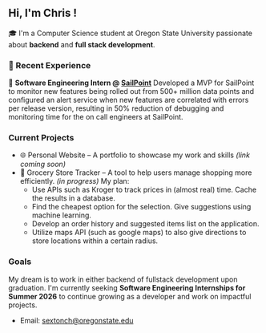 ## Hi, I'm Chris !

🎓 I'm a Computer Science student at Oregon State University passionate about **backend** and **full stack development**.

### 💼 Recent Experience

🔧 **Software Engineering Intern @ [SailPoint](https://www.sailpoint.com/)**
Developed a MVP for SailPoint to monitor new features being rolled out from 500+ million data points and configured an alert service when new features are correlated with errors per release version, resulting in 50% reduction of debugging and monitoring time for the on call engineers at SailPoint. 

### Current Projects

- 🌐 Personal Website – A portfolio to showcase my work and skills *(link coming soon)*
- 🛒 Grocery Store Tracker – A tool to help users manage shopping more efficiently. *(in progress)*
  My plan:
  - Use APIs such as Kroger to track prices in (almost real) time. Cache the results in a database.
  - Find the cheapest option for the selection. Give suggestions using machine learning.
  - Develop an order history and suggested items list on the application.
  - Utilize maps API (such as google maps) to also give directions to store locations within a certain radius. 

### Goals

My dream is to work in either backend of fullstack development upon graduation. 
I'm currently seeking **Software Engineering Internships for Summer 2026** to continue growing as a developer and work on impactful projects.

- Email: sextonch@oregonstate.edu


<!--
**chrisbuild124/chrisbuild124** is a ✨ _special_ ✨ repository because its `README.md` (this file) appears on your GitHub profile.

Here are some ideas to get you started:

- 🔭 I’m currently working on ...
- 🌱 I’m currently learning ...
- 👯 I’m looking to collaborate on ...
- 🤔 I’m looking for help with ...
- 💬 Ask me about ...
- 📫 How to reach me: ...
- 😄 Pronouns: ...
- ⚡ Fun fact: ...
-->

